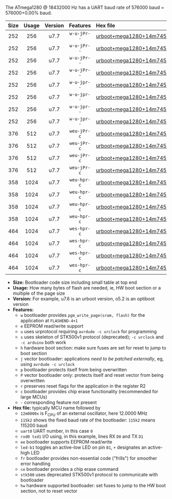The ATmega1280 @ 18432000 Hz has a UART baud rate of 576000 baud = 576000+0.00% baud.

|Size|Usage|Version|Features|Hex file|
|:-:|:-:|:-:|:-:|:--|
|252|256|u7.7|`w-u-jPr--`|[urboot+mega1280+14m7456x++460k8_uart0_rxe0_txe1_led+b7.hex](https://raw.githubusercontent.com/stefanrueger/urboot.hex/main/boards/mega1280/external_oscillator/fcpu+14m7456_Hz/br++460k8_bps/urboot+mega1280+14m7456x++460k8_uart0_rxe0_txe1_led+b7.hex)|
|252|256|u7.7|`w-u-jPr--`|[urboot+mega1280+14m7456x++460k8_uart1_rxd2_txd3_led+b7.hex](https://raw.githubusercontent.com/stefanrueger/urboot.hex/main/boards/mega1280/external_oscillator/fcpu+14m7456_Hz/br++460k8_bps/urboot+mega1280+14m7456x++460k8_uart1_rxd2_txd3_led+b7.hex)|
|252|256|u7.7|`w-u-jPr--`|[urboot+mega1280+14m7456x++460k8_uart2_rxh0_txh1_led+b7.hex](https://raw.githubusercontent.com/stefanrueger/urboot.hex/main/boards/mega1280/external_oscillator/fcpu+14m7456_Hz/br++460k8_bps/urboot+mega1280+14m7456x++460k8_uart2_rxh0_txh1_led+b7.hex)|
|252|256|u7.7|`w-u-jPr--`|[urboot+mega1280+14m7456x++460k8_uart3_rxj0_txj1_led+b7.hex](https://raw.githubusercontent.com/stefanrueger/urboot.hex/main/boards/mega1280/external_oscillator/fcpu+14m7456_Hz/br++460k8_bps/urboot+mega1280+14m7456x++460k8_uart3_rxj0_txj1_led+b7.hex)|
|252|256|u7.7|`w-u-jpr--`|[urboot+mega1280+14m7456x++460k8_uart0_rxe0_txe1_led+b7_fr.hex](https://raw.githubusercontent.com/stefanrueger/urboot.hex/main/boards/mega1280/external_oscillator/fcpu+14m7456_Hz/br++460k8_bps/urboot+mega1280+14m7456x++460k8_uart0_rxe0_txe1_led+b7_fr.hex)|
|252|256|u7.7|`w-u-jpr--`|[urboot+mega1280+14m7456x++460k8_uart1_rxd2_txd3_led+b7_fr.hex](https://raw.githubusercontent.com/stefanrueger/urboot.hex/main/boards/mega1280/external_oscillator/fcpu+14m7456_Hz/br++460k8_bps/urboot+mega1280+14m7456x++460k8_uart1_rxd2_txd3_led+b7_fr.hex)|
|252|256|u7.7|`w-u-jpr--`|[urboot+mega1280+14m7456x++460k8_uart2_rxh0_txh1_led+b7_fr.hex](https://raw.githubusercontent.com/stefanrueger/urboot.hex/main/boards/mega1280/external_oscillator/fcpu+14m7456_Hz/br++460k8_bps/urboot+mega1280+14m7456x++460k8_uart2_rxh0_txh1_led+b7_fr.hex)|
|252|256|u7.7|`w-u-jpr--`|[urboot+mega1280+14m7456x++460k8_uart3_rxj0_txj1_led+b7_fr.hex](https://raw.githubusercontent.com/stefanrueger/urboot.hex/main/boards/mega1280/external_oscillator/fcpu+14m7456_Hz/br++460k8_bps/urboot+mega1280+14m7456x++460k8_uart3_rxj0_txj1_led+b7_fr.hex)|
|376|512|u7.7|`weu-jPr-c`|[urboot+mega1280+14m7456x++460k8_uart0_rxe0_txe1_ee_led+b7_fr_ce.hex](https://raw.githubusercontent.com/stefanrueger/urboot.hex/main/boards/mega1280/external_oscillator/fcpu+14m7456_Hz/br++460k8_bps/urboot+mega1280+14m7456x++460k8_uart0_rxe0_txe1_ee_led+b7_fr_ce.hex)|
|376|512|u7.7|`weu-jPr-c`|[urboot+mega1280+14m7456x++460k8_uart1_rxd2_txd3_ee_led+b7_fr_ce.hex](https://raw.githubusercontent.com/stefanrueger/urboot.hex/main/boards/mega1280/external_oscillator/fcpu+14m7456_Hz/br++460k8_bps/urboot+mega1280+14m7456x++460k8_uart1_rxd2_txd3_ee_led+b7_fr_ce.hex)|
|376|512|u7.7|`weu-jPr-c`|[urboot+mega1280+14m7456x++460k8_uart2_rxh0_txh1_ee_led+b7_fr_ce.hex](https://raw.githubusercontent.com/stefanrueger/urboot.hex/main/boards/mega1280/external_oscillator/fcpu+14m7456_Hz/br++460k8_bps/urboot+mega1280+14m7456x++460k8_uart2_rxh0_txh1_ee_led+b7_fr_ce.hex)|
|376|512|u7.7|`weu-jPr-c`|[urboot+mega1280+14m7456x++460k8_uart3_rxj0_txj1_ee_led+b7_fr_ce.hex](https://raw.githubusercontent.com/stefanrueger/urboot.hex/main/boards/mega1280/external_oscillator/fcpu+14m7456_Hz/br++460k8_bps/urboot+mega1280+14m7456x++460k8_uart3_rxj0_txj1_ee_led+b7_fr_ce.hex)|
|358|1024|u7.7|`weu-hpr-c`|[urboot+mega1280+14m7456x++460k8_uart0_rxe0_txe1_ee_led+b7_fr_ce_hw.hex](https://raw.githubusercontent.com/stefanrueger/urboot.hex/main/boards/mega1280/external_oscillator/fcpu+14m7456_Hz/br++460k8_bps/urboot+mega1280+14m7456x++460k8_uart0_rxe0_txe1_ee_led+b7_fr_ce_hw.hex)|
|358|1024|u7.7|`weu-hpr-c`|[urboot+mega1280+14m7456x++460k8_uart1_rxd2_txd3_ee_led+b7_fr_ce_hw.hex](https://raw.githubusercontent.com/stefanrueger/urboot.hex/main/boards/mega1280/external_oscillator/fcpu+14m7456_Hz/br++460k8_bps/urboot+mega1280+14m7456x++460k8_uart1_rxd2_txd3_ee_led+b7_fr_ce_hw.hex)|
|358|1024|u7.7|`weu-hpr-c`|[urboot+mega1280+14m7456x++460k8_uart2_rxh0_txh1_ee_led+b7_fr_ce_hw.hex](https://raw.githubusercontent.com/stefanrueger/urboot.hex/main/boards/mega1280/external_oscillator/fcpu+14m7456_Hz/br++460k8_bps/urboot+mega1280+14m7456x++460k8_uart2_rxh0_txh1_ee_led+b7_fr_ce_hw.hex)|
|358|1024|u7.7|`weu-hpr-c`|[urboot+mega1280+14m7456x++460k8_uart3_rxj0_txj1_ee_led+b7_fr_ce_hw.hex](https://raw.githubusercontent.com/stefanrueger/urboot.hex/main/boards/mega1280/external_oscillator/fcpu+14m7456_Hz/br++460k8_bps/urboot+mega1280+14m7456x++460k8_uart3_rxj0_txj1_ee_led+b7_fr_ce_hw.hex)|
|464|1024|u7.7|`wes-hpr-c`|[urboot+mega1280+14m7456x++460k8_uart0_rxe0_txe1_ee_led+b7_fr_ce_stk500_hw.hex](https://raw.githubusercontent.com/stefanrueger/urboot.hex/main/boards/mega1280/external_oscillator/fcpu+14m7456_Hz/br++460k8_bps/urboot+mega1280+14m7456x++460k8_uart0_rxe0_txe1_ee_led+b7_fr_ce_stk500_hw.hex)|
|464|1024|u7.7|`wes-hpr-c`|[urboot+mega1280+14m7456x++460k8_uart1_rxd2_txd3_ee_led+b7_fr_ce_stk500_hw.hex](https://raw.githubusercontent.com/stefanrueger/urboot.hex/main/boards/mega1280/external_oscillator/fcpu+14m7456_Hz/br++460k8_bps/urboot+mega1280+14m7456x++460k8_uart1_rxd2_txd3_ee_led+b7_fr_ce_stk500_hw.hex)|
|464|1024|u7.7|`wes-hpr-c`|[urboot+mega1280+14m7456x++460k8_uart2_rxh0_txh1_ee_led+b7_fr_ce_stk500_hw.hex](https://raw.githubusercontent.com/stefanrueger/urboot.hex/main/boards/mega1280/external_oscillator/fcpu+14m7456_Hz/br++460k8_bps/urboot+mega1280+14m7456x++460k8_uart2_rxh0_txh1_ee_led+b7_fr_ce_stk500_hw.hex)|
|464|1024|u7.7|`wes-hpr-c`|[urboot+mega1280+14m7456x++460k8_uart3_rxj0_txj1_ee_led+b7_fr_ce_stk500_hw.hex](https://raw.githubusercontent.com/stefanrueger/urboot.hex/main/boards/mega1280/external_oscillator/fcpu+14m7456_Hz/br++460k8_bps/urboot+mega1280+14m7456x++460k8_uart3_rxj0_txj1_ee_led+b7_fr_ce_stk500_hw.hex)|

- **Size:** Bootloader code size including small table at top end
- **Usage:** How many bytes of flash are needed, ie, HW boot section or a multiple of the page size
- **Version:** For example, u7.6 is an urboot version, o5.2 is an optiboot version
- **Features:**
  + `w` bootloader provides `pgm_write_page(sram, flash)` for the application at `FLASHEND-4+1`
  + `e` EEPROM read/write support
  + `u` uses urprotocol requiring `avrdude -c urclock` for programming
  + `s` uses skeleton of STK500v1 protocol (deprecated); `-c urclock` and `-c arduino` both work
  + `h` hardware boot section: make sure fuses are set for reset to jump to boot section
  + `j` vector bootloader: applications *need to be patched externally*, eg, using `avrdude -c urclock`
  + `p` bootloader protects itself from being overwritten
  + `P` vector bootloader only: protects itself and reset vector from being overwritten
  + `r` preserves reset flags for the application in the register R2
  + `c` bootloader provides chip erase functionality (recommended for large MCUs)
  + `-` corresponding feature not present
- **Hex file:** typically MCU name followed by
  + `12m0000x` is F<sub>CPU</sub> of an external oscillator, here 12.0000 MHz
  + `115k2` shows the fixed baud rate of the bootloader: `115k2` means 115200 baud
  + `uart0` UART number, in this case `0`
  + `rxd0 txd1` I/O using, in this example, lines RX `D0` and TX `D1`
  + `ee` bootloader supports EEPROM read/write
  + `led-b1` toggles an active-low LED on pin `B1`, `+` designates an active-high LED
  + `fr` bootloader provides non-essential code ("frills") for smoother error handling
  + `ce` bootloader provides a chip erase command
  + `stk500` uses deprecated STK500v1 protocol to communicate with bootloader
  + `hw` hardware supported bootloader: set fuses to jump to the HW boot section, not to reset vector
